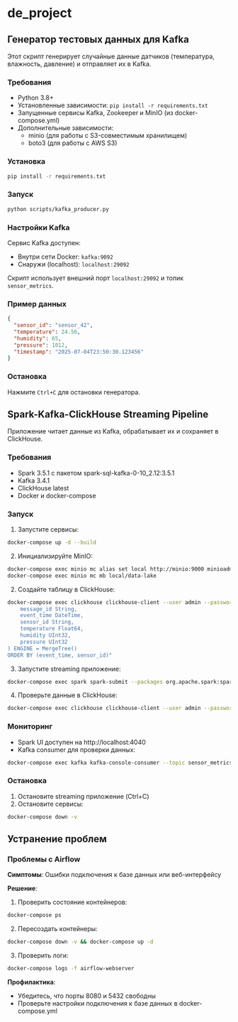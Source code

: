 # de_project

## Генератор тестовых данных для Kafka

Этот скрипт генерирует случайные данные датчиков (температура, влажность, давление) и отправляет их в Kafka.

### Требования
- Python 3.8+
- Установленные зависимости: `pip install -r requirements.txt`
- Запущенные сервисы Kafka, Zookeeper и MinIO (из docker-compose.yml)
- Дополнительные зависимости:
  - minio (для работы с S3-совместимым хранилищем)
  - boto3 (для работы с AWS S3)

### Установка
```bash
pip install -r requirements.txt
```

### Запуск
```bash
python scripts/kafka_producer.py
```

### Настройки Kafka
Сервис Kafka доступен:
- Внутри сети Docker: `kafka:9092`
- Снаружи (localhost): `localhost:29092`

Скрипт использует внешний порт `localhost:29092` и топик `sensor_metrics`.

### Пример данных
```json
{
  "sensor_id": "sensor_42",
  "temperature": 24.56,
  "humidity": 65,
  "pressure": 1012,
  "timestamp": "2025-07-04T23:50:30.123456"
}
```

### Остановка
Нажмите `Ctrl+C` для остановки генератора.

## Spark-Kafka-ClickHouse Streaming Pipeline

Приложение читает данные из Kafka, обрабатывает их и сохраняет в ClickHouse.

### Требования
- Spark 3.5.1 с пакетом spark-sql-kafka-0-10_2.12:3.5.1
- Kafka 3.4.1
- ClickHouse latest
- Docker и docker-compose

### Запуск
1. Запустите сервисы:
```bash
docker-compose up -d --build
```

2. Инициализируйте MinIO:
```bash
docker-compose exec minio mc alias set local http://minio:9000 minioadmin minioadmin
docker-compose exec minio mc mb local/data-lake
```

2. Создайте таблицу в ClickHouse:
```bash
docker-compose exec clickhouse clickhouse-client --user admin --password clickhouse --query "CREATE TABLE IF NOT EXISTS sensor_metrics (
    message_id String,
    event_time DateTime,
    sensor_id String,
    temperature Float64,
    humidity UInt32,
    pressure UInt32
) ENGINE = MergeTree()
ORDER BY (event_time, sensor_id)"
```

3. Запустите streaming приложение:
```bash
docker-compose exec spark spark-submit --packages org.apache.spark:spark-sql-kafka-0-10_2.12:3.5.1 scripts/streaming_example.py
```

4. Проверьте данные в ClickHouse:
```bash
docker-compose exec clickhouse clickhouse-client --user admin --password clickhouse --query "SELECT count() FROM sensor_metrics"
```

### Мониторинг
- Spark UI доступен на http://localhost:4040
- Kafka consumer для проверки данных:
```bash
docker-compose exec kafka kafka-console-consumer --topic sensor_metrics --from-beginning --bootstrap-server localhost:29092
```

### Остановка
1. Остановите streaming приложение (Ctrl+C)
2. Остановите сервисы:
```bash
docker-compose down -v
```

## Устранение проблем

### Проблемы с Airflow
**Симптомы**: Ошибки подключения к базе данных или веб-интерфейсу

**Решение**:
1. Проверить состояние контейнеров:
```bash
docker-compose ps
```

2. Пересоздать контейнеры:
```bash
docker-compose down -v && docker-compose up -d
```

3. Проверить логи:
```bash
docker-compose logs -f airflow-webserver
```

**Профилактика**:
- Убедитесь, что порты 8080 и 5432 свободны
- Проверьте настройки подключения к базе данных в docker-compose.yml